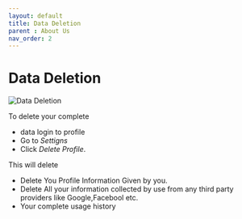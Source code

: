```yaml
---
layout: default
title: Data Deletion
parent : About Us
nav_order: 2
---
```


Data Deletion
==============
 
 ![Data Deletion](/docs/assets/images/data-deletion.jpeg "Data Deletion")

 To delete your complete 
 - data login to profile 
 - Go to *Settigns*
 - Click *Delete Profile*. 

 This will delete
 - Delete You Profile Information Given by you.
 - Delete All your information collected by use from any third party providers like Google,Facebool etc.
 - Your complete usage history
